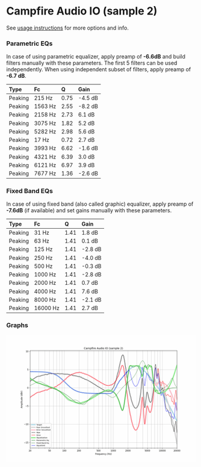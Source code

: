 # Campfire Audio IO (sample 2)
See [usage instructions](https://github.com/jaakkopasanen/AutoEq#usage) for more options and info.

### Parametric EQs
In case of using parametric equalizer, apply preamp of **-6.6dB** and build filters manually
with these parameters. The first 5 filters can be used independently.
When using independent subset of filters, apply preamp of **-6.7 dB**.

| Type    | Fc      |    Q | Gain    |
|:--------|:--------|:-----|:--------|
| Peaking | 215 Hz  | 0.75 | -4.5 dB |
| Peaking | 1563 Hz | 2.55 | -8.2 dB |
| Peaking | 2158 Hz | 2.73 | 6.1 dB  |
| Peaking | 3075 Hz | 1.82 | 5.2 dB  |
| Peaking | 5282 Hz | 2.98 | 5.6 dB  |
| Peaking | 17 Hz   | 0.72 | 2.7 dB  |
| Peaking | 3993 Hz | 6.62 | -1.6 dB |
| Peaking | 4321 Hz | 6.39 | 3.0 dB  |
| Peaking | 6121 Hz | 6.97 | 3.9 dB  |
| Peaking | 7677 Hz | 1.36 | -2.6 dB |

### Fixed Band EQs
In case of using fixed band (also called graphic) equalizer, apply preamp of **-7.6dB**
(if available) and set gains manually with these parameters.

| Type    | Fc       |    Q | Gain    |
|:--------|:---------|:-----|:--------|
| Peaking | 31 Hz    | 1.41 | 1.8 dB  |
| Peaking | 63 Hz    | 1.41 | 0.1 dB  |
| Peaking | 125 Hz   | 1.41 | -2.8 dB |
| Peaking | 250 Hz   | 1.41 | -4.0 dB |
| Peaking | 500 Hz   | 1.41 | -0.3 dB |
| Peaking | 1000 Hz  | 1.41 | -2.8 dB |
| Peaking | 2000 Hz  | 1.41 | 0.7 dB  |
| Peaking | 4000 Hz  | 1.41 | 7.6 dB  |
| Peaking | 8000 Hz  | 1.41 | -2.1 dB |
| Peaking | 16000 Hz | 1.41 | 2.7 dB  |

### Graphs
![](./Campfire%20Audio%20IO%20(sample%202).png)